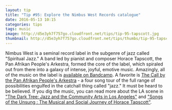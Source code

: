 ```yaml
---
layout: tip
title: "Tip #95: Explore the Nimbus West Records catalogue"
date: 2016-05-13 10:15
categories: tips
tags: music
image: http://d5e3yh7f757go.cloudfront.net/tips/tip-95-tapscott.jpg
thumbnail: http://d5e3yh7f757go.cloudfront.net/tips/thumbs/tip-95-tapscott.jpg
---
```

Nimbus West is a seminal record label in the subgenre of jazz called "Spiritual Jazz." A band led by pianist and composer Horace Tapscott, the Pan Afrikan People's Arkestra, formed the core of the label, which spiraled out from there into a galaxy of intense, joyful, emotive music. Amazingly, all of the music on the label is <a href="https://nimbuswest.bandcamp.com/">available on Bandcamp</a>. A favorite is <a href="https://nimbuswest.bandcamp.com/album/the-call">The Call by the Pan Afrikan People's Arkestra</a> - a four song tour of the full range of possibilities engulfed in the catchall thing called "jazz." It must be heard to be believed. If you dig the music, you can read more about the LA scene in <a href="http://www.amazon.com/Dark-Tree-Jazz-Community-Angeles/dp/0520245911/ref=pd_sim_14_1?ie=UTF8&dpID=51BNuyYzw4L&dpSrc=sims&preST=_AC_UL480_SR318%2C480_&refRID=1P7NEBWYXX1QZBG3KRNP">"The Dark Tree: Jazz and the Community Arts in Los Angeles"</a> and <a href="http://www.amazon.com/Songs-Unsung-Musical-Journey-Tapscott/dp/0822325314/ref=la_B001KHZYIA_1_1?s=books&ie=UTF8&qid=1463068120&sr=1-1">
"Songs of the Unsung : The Musical and Social Journey of Horace Tapscott"</a>.
